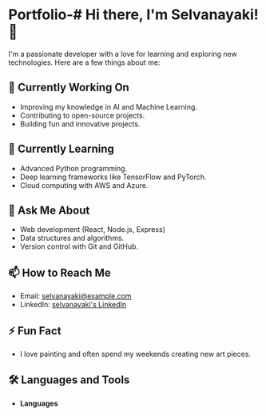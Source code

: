 # Portfolio-# Hi there, I'm Selvanayaki! 👋

I'm a passionate developer with a love for learning and exploring new technologies. Here are a few things about me:

## 🔭 Currently Working On
- Improving my knowledge in AI and Machine Learning.
- Contributing to open-source projects.
- Building fun and innovative projects.

## 🌱 Currently Learning
- Advanced Python programming.
- Deep learning frameworks like TensorFlow and PyTorch.
- Cloud computing with AWS and Azure.

## 💬 Ask Me About
- Web development (React, Node.js, Express)
- Data structures and algorithms.
- Version control with Git and GitHub.

## 📫 How to Reach Me
- Email: [selvanayaki@example.com](mailto:selvanayaki@example.com)
- LinkedIn: [selvanayaki's LinkedIn](https://www.linkedin.com/in/selvanayaki)

## ⚡ Fun Fact
- I love painting and often spend my weekends creating new art pieces.

## 🛠️ Languages and Tools
- **Languages**

